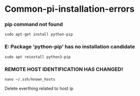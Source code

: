 # Common-pi-installation-errors

### pip command not found
	sudo apt-get install python-pip
### E: Package 'python-pip' has no installation candidate
	sudo apt reinstall python3-pip
### REMOTE HOST IDENTIFICATION HAS CHANGED!
	nano ~/.ssh/known_hosts
Delete everthing related to host ip
